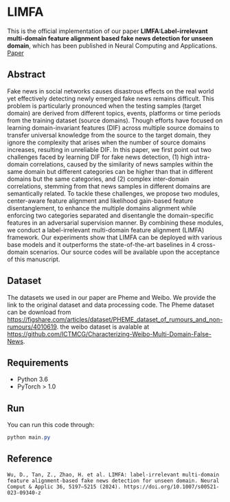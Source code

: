 # LIMFA

This is the official implementation of our paper **LIMFA:Label-irrelevant multi-domain feature alignment based fake news detection for unseen domain**, which has been published in Neural Computing and Applications. [Paper](https://link.springer.com/article/10.1007/s00521-023-09340-z)

## Abstract

Fake news in social networks causes disastrous effects on the real world yet effectively detecting newly emerged fake news remains difficult. This problem is particularly pronounced when the testing samples (target domain) are derived from different topics, events, platforms or time periods from the training dataset (source domains). Though efforts have focused on learning domain-invariant features (DIF) across multiple source domains to transfer universal knowledge from the source to the target domain, they ignore the complexity that arises when the number of source domains increases, resulting in unreliable DIF. In this paper, we first point out two challenges faced by learning DIF for fake news detection, (1) high intra-domain correlations, caused by the similarity of news samples within the same domain but different categories can be higher than that in different domains but the same categories, and (2) complex inter-domain correlations, stemming from that news samples in different domains are semantically related. To tackle these challenges, we propose two modules, center-aware feature alignment and likelihood gain-based feature disentanglement, to enhance the multiple domains alignment while enforcing two categories separated and disentangle the domain-specific features in an adversarial supervision manner. By combining these modules, we conduct a label-irrelevant multi-domain feature alignment (LIMFA) framework. Our experiments show that LIMFA can be deployed with various base models and it outperforms the state-of-the-art baselines in 4 cross-domain scenarios. Our source codes will be available upon the acceptance of this manuscript.

## Dataset
The datasets we used in our paper are Pheme and Weibo. We provide the link to the original dataset and data processing code. The Pheme dataset can be download from https://figshare.com/articles/dataset/PHEME_dataset_of_rumours_and_non-rumours/4010619. the weibo dataset is avalable at https://github.com/ICTMCG/Characterizing-Weibo-Multi-Domain-False-News.

## Requirements

- Python 3.6
- PyTorch > 1.0

  
## Run
You can run this code through:

```powershell
python main.py 
```

## Reference

```
Wu, D., Tan, Z., Zhao, H. et al. LIMFA: label-irrelevant multi-domain feature alignment-based fake news detection for unseen domain. Neural Comput & Applic 36, 5197–5215 (2024). https://doi.org/10.1007/s00521-023-09340-z
```
